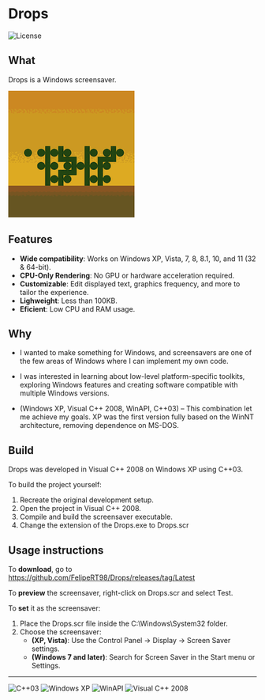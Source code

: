 # Drops

![License](https://img.shields.io/badge/License-GPLv3-blue.svg)


## What

Drops is a Windows screensaver.

![Drops_256_16_4.png](.github/Drops_256_16_4.png)


## Features

- **Wide compatibility**: Works on Windows XP, Vista, 7, 8, 8.1, 10, and 11 (32 & 64-bit).
- **CPU-Only Rendering**: No GPU or hardware acceleration required.
- **Customizable**: Edit displayed text, graphics frequency, and more to tailor the experience.
- **Lighweight**: Less than 100KB.
- **Eficient**: Low CPU and RAM usage.


## Why

- I wanted to make something for Windows, and screensavers are one of the few areas of Windows where I can implement my own code.

- I was interested in learning about low-level platform-specific toolkits, exploring Windows features and creating software compatible with multiple Windows versions.

- (Windows XP, Visual C++ 2008, WinAPI, C++03) – This combination let me achieve my goals. XP was the first version fully based on the WinNT architecture, removing dependence on MS-DOS.


## Build

Drops was developed in Visual C++ 2008 on Windows XP using C++03.

To build the project yourself:

1. Recreate the original development setup.
2. Open the project in Visual C++ 2008.
3. Compile and build the screensaver executable.
4. Change the extension of the Drops.exe to Drops.scr


## Usage instructions

To **download**, go to https://github.com/FelipeRT98/Drops/releases/tag/Latest

To **preview** the screensaver, right-click on Drops.scr and select Test.

To **set** it as the screensaver:

1. Place the Drops.scr file inside the C:\Windows\System32 folder.
2. Choose the screensaver:
   - **(XP, Vista)**: Use the Control Panel → Display → Screen Saver settings.
   - **(Windows 7 and later)**: Search for Screen Saver in the Start menu or Settings.


---


![C++03](https://img.shields.io/badge/C%2B%2B-03-blue.svg)
![Windows XP](https://img.shields.io/badge/Windows%20XP-003399?logo=windows-xp&logoColor=white)
![WinAPI](https://img.shields.io/badge/WinAPI-API-blue.svg)
![Visual C++ 2008](https://img.shields.io/badge/Visual%20C%2B%2B%202008-5C2D91?logo=visual-studio&logoColor=white)
